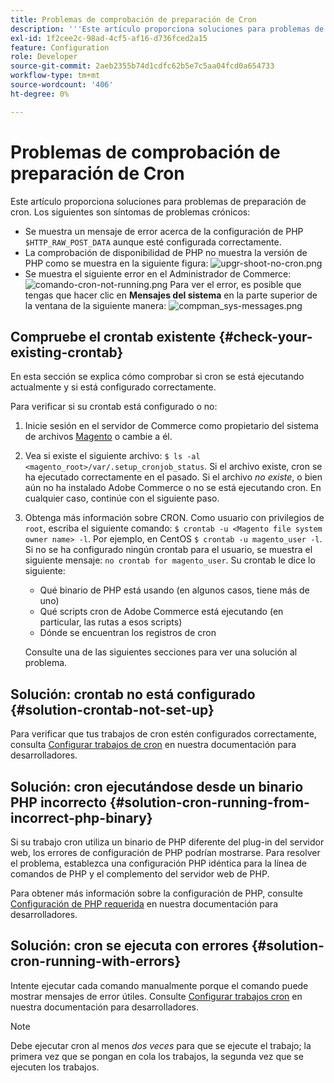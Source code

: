 ```yaml
---
title: Problemas de comprobación de preparación de Cron
description: '''Este artículo proporciona soluciones para problemas de preparación de cron. Los siguientes son síntomas de problemas crónicos:'
exl-id: 1f2cee2c-98ad-4cf5-af16-d736fced2a15
feature: Configuration
role: Developer
source-git-commit: 2aeb2355b74d1cdfc62b5e7c5aa04fcd0a654733
workflow-type: tm+mt
source-wordcount: '406'
ht-degree: 0%

---
```


# Problemas de comprobación de preparación de Cron

Este artículo proporciona soluciones para problemas de preparación de cron. Los siguientes son síntomas de problemas crónicos:

* Se muestra un mensaje de error acerca de la configuración de PHP `$HTTP_RAW_POST_DATA` aunque esté configurada correctamente.
* La comprobación de disponibilidad de PHP no muestra la versión de PHP como se muestra en la siguiente figura:
  ![upgr-shoot-no-cron.png](assets/upgr-tshoot-no-cron.png)
* Se muestra el siguiente error en el Administrador de Commerce:
  ![comando-cron-not-running.png](assets/compman-cron-not-running.png)
Para ver el error, es posible que tengas que hacer clic en **Mensajes del sistema** en la parte superior de la ventana de la siguiente manera:
  ![compman_sys-messages.png](assets/compman_sys-messages.png)

## Compruebe el crontab existente {#check-your-existing-crontab}

En esta sección se explica cómo comprobar si cron se está ejecutando actualmente y si está configurado correctamente.

Para verificar si su crontab está configurado o no:

1. Inicie sesión en el servidor de Commerce como propietario del sistema de archivos [Magento](https://experienceleague.adobe.com/en/docs/commerce-operations/installation-guide/prerequisites/file-system/overview) o cambie a él.
1. Vea si existe el siguiente archivo: `$ ls -al <magento_root>/var/.setup_cronjob_status`. Si el archivo existe, cron se ha ejecutado correctamente en el pasado. Si el archivo *no existe*, o bien aún no ha instalado Adobe Commerce o no se está ejecutando cron. En cualquier caso, continúe con el siguiente paso.
1. Obtenga más información sobre CRON. Como usuario con privilegios de `root`, escriba el siguiente comando: `$ crontab -u <Magento file system owner name> -l`. Por ejemplo, en CentOS `$ crontab -u magento_user -l`. Si no se ha configurado ningún crontab para el usuario, se muestra el siguiente mensaje:    `no crontab for magento_user`. Su crontab le dice lo siguiente:
   * Qué binario de PHP está usando (en algunos casos, tiene más de uno)
   * Qué scripts cron de Adobe Commerce está ejecutando (en particular, las rutas a esos scripts)
   * Dónde se encuentran los registros de cron

   Consulte una de las siguientes secciones para ver una solución al problema.

## Solución: crontab no está configurado {#solution-crontab-not-set-up}

Para verificar que tus trabajos de cron estén configurados correctamente, consulta [Configurar trabajos de cron](https://experienceleague.adobe.com/en/docs/commerce-operations/installation-guide/next-steps/configuration) en nuestra documentación para desarrolladores.

## Solución: cron ejecutándose desde un binario PHP incorrecto {#solution-cron-running-from-incorrect-php-binary}

Si su trabajo cron utiliza un binario de PHP diferente del plug-in del servidor web, los errores de configuración de PHP podrían mostrarse. Para resolver el problema, establezca una configuración PHP idéntica para la línea de comandos de PHP y el complemento del servidor web de PHP.

Para obtener más información sobre la configuración de PHP, consulte [Configuración de PHP requerida](https://experienceleague.adobe.com/en/docs/commerce-operations/installation-guide/prerequisites/php-settings) en nuestra documentación para desarrolladores.

## Solución: cron se ejecuta con errores {#solution-cron-running-with-errors}

Intente ejecutar cada comando manualmente porque el comando puede mostrar mensajes de error útiles. Consulte [Configurar trabajos cron](https://experienceleague.adobe.com/en/docs/commerce-operations/installation-guide/next-steps/configuration) en nuestra documentación para desarrolladores.

>[!NOTE]
>
>Debe ejecutar cron al menos *dos veces* para que se ejecute el trabajo; la primera vez que se pongan en cola los trabajos, la segunda vez que se ejecuten los trabajos.
